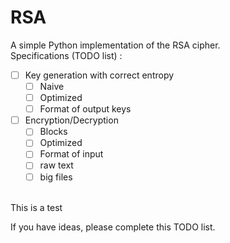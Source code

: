 # RSA

A simple Python implementation of the RSA cipher.
<br>
Specifications (TODO list) :

- [ ] Key generation with correct entropy
  - [ ] Naive
  - [ ] Optimized
  - [ ] Format of output keys

- [ ] Encryption/Decryption
  - [ ] Blocks
  - [ ] Optimized
  - [ ] Format of input
  - [ ] raw text
  - [ ] big files
<br>
This is a test

If you have ideas, please complete this TODO list.
